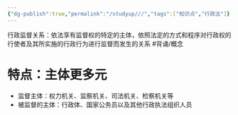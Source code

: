 ```yaml
---
{"dg-publish":true,"permalink":"/studyup///","tags":["知识点","行政法"]}
---
```


行政监督关系：依法享有监督权的特定的主体，依照法定的方式和程序对行政权的行使者及其所实施的行政行为进行监督而发生的关系 #背诵/概念 
# 特点：主体更多元
- 监督主体：权力机关、监察机关、司法机关、检察机关等
- 被监督的主体：行政体、国家公务员以及其他行政执法组织人员